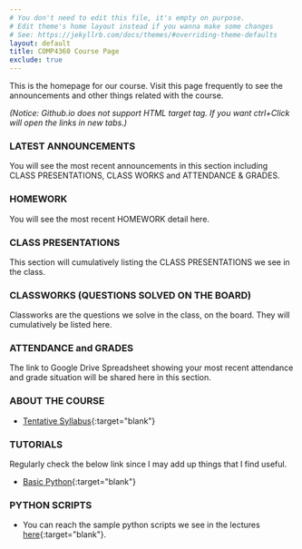 ```yaml
---
# You don't need to edit this file, it's empty on purpose.
# Edit theme's home layout instead if you wanna make some changes
# See: https://jekyllrb.com/docs/themes/#overriding-theme-defaults
layout: default
title: COMP4360 Course Page
exclude: true
---
```


This is the homepage for our course. Visit this page frequently to see the announcements and other things related with the course.

_(Notice: Github.io does not support HTML target tag. If you want ctrl+Click will open the links in new tabs.)_

### **LATEST ANNOUNCEMENTS**

You will see the most recent announcements in this section including CLASS PRESENTATIONS, CLASS WORKS and ATTENDANCE & GRADES.

### **HOMEWORK**

You will see the most recent HOMEWORK detail here.


### **CLASS PRESENTATIONS**

This section will cumulatively listing the CLASS PRESENTATIONS we see in the class.

### **CLASSWORKS (QUESTIONS SOLVED ON THE BOARD)**

Classworks are the questions we solve in the class, on the board. They will cumulatively be listed here.



### **ATTENDANCE and GRADES**

The link to Google Drive Spreadsheet showing your most recent attendance and grade situation will be shared here in this section.

### **ABOUT THE COURSE**

- [Tentative Syllabus](syllabus/){:target="blank"}

### **TUTORIALS**

Regularly check the below link since I may add up things that I find useful.

- [Basic Python](/tutorials/basic-python/){:target="blank"}

### **PYTHON SCRIPTS**

 - You can reach the sample python scripts we see in the lectures [here](https://github.com/comp4360/comp4360.github.io/tree/master/scripts){:target="blank"}.